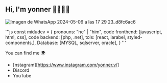 ## Hi, I'm yonner 👋😎👩‍💻

![Imagen de WhatsApp 2024-05-06 a las 17 29 23_d8fc6ac6](https://github.com/YONNER44/sena/assets/118782598/990d76a4-44f4-4291-9d79-87e4ce78d8d3)

'''js
const midudev = {
pronouns: "he" | "him",
code fronthend: [javascript, html, css],
code backend: [php, .net],
tols: [react, larabel, styled-components,],
Database: [MYSQL, sqlserver, oracle],
}
'''

You can find me 🌍
- [nstagram][https://www.instagram.com/yonner.v/]
- Discord
- YouTube

<!--
**YONNER44/YONNER44** is a ✨ _special_ ✨ repository because its `README.md` (this file) appears on your GitHub profile.

Here are some ideas to get you started:

- 🔭 I’m currently working on ...
- 🌱 I’m currently learning ...
- 👯 I’m looking to collaborate on ...
- 🤔 I’m looking for help with ...
- 💬 Ask me about ...
- 📫 How to reach me: ...
- 😄 Pronouns: ...
- ⚡ Fun fact: ...
-->
